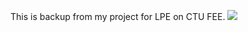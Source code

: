 This is backup from my project for LPE on CTU FEE.
<img src="https://github.com/VitRuzicka/LPE_matrix/blob/main/img/IMG_0290.jpg" >
